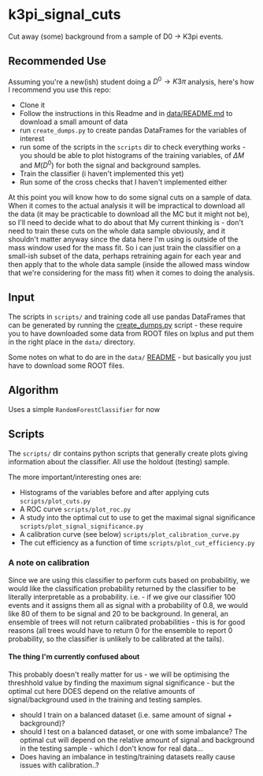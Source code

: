 k3pi_signal_cuts
====
Cut away (some) background from a sample of D0 -> K3pi events.

Recommended Use
---
Assuming you're a new(ish) student doing a $D^0\rightarrow K3\pi$ analysis, here's how I recommend you use this repo:
 - Clone it
 - Follow the instructions in this Readme and in [data/README.md](data/README.md) to download a small amount of data
 - run `create_dumps.py` to create pandas DataFrames for the variables of interest
 - run some of the scripts in the `scripts` dir to check everything works - you should be able to plot histograms of the
   training variables, of $\Delta M$ and $M(D^0)$ for both the signal and background samples.
 - Train the classifier (i haven't implemented this yet)
 - Run some of the cross checks that I haven't implemented either

At this point you will know how to do some signal cuts on a sample of data.
When it comes to the actual analysis it will be impractical to download all the data (it may be practicable to download
all the MC but it might not be), so I'll need to decide what to do about that
My current thinking is - don't need to train these cuts on the whole data sample obviously, and it shouldn't matter anyway
since the data here I'm using is outside of the mass window used for the mass fit.
So i can just train the classifier on a small-ish subset of the data, perhaps retraining again for each year and then apply
that to the whole data sample (inside the allowed mass window that we're considering for the mass fit) when it comes to doing the analysis.


Input
----
The scripts in `scripts/` and training code all use pandas DataFrames that can be generated by running the [create_dumps.py](create_dumps.py) script - these require you to have downloaded some data from ROOT files on lxplus and put them in the right place in the `data/` directory.

Some notes on what to do are in the `data/` [README](data/README.md) - but basically you just have to download some ROOT files.

Algorithm
----
Uses a simple `RandomForestClassifier` for now

Scripts
----
The `scripts/` dir contains python scripts that generally create plots giving information about the classifier.
All use the holdout (testing) sample.

The more important/interesting ones are:
 - Histograms of the variables before and after applying cuts `scripts/plot_cuts.py`
 - A ROC curve `scripts/plot_roc.py`
 - A study into the optimal cut to use to get the maximal signal significance `scripts/plot_signal_significance.py`
 - A calibration curve (see below) `scripts/plot_calibration_curve.py`
 - The cut efficiency as a function of time `scripts/plot_cut_efficiency.py`


### A note on calibration
Since we are using this classifier to perform cuts based on probabilitiy, we would like the classification probability
returned by the classifier to be literally interpretable as a probability. i.e. - if we give our classifier 100
events and it assigns them all as signal with a probability of 0.8, we would like 80 of them to be signal and 20 to be
background.
In general, an ensemble of trees will not return calibrated probabilities - this is for good reasons (all trees would
have to return 0 for the ensemble to report 0 probability, so the classifier is unlikely to be calibrated at the tails).

#### The thing I'm currently confused about
This probably doesn't really matter for us - we will be optimising the threshhold value by finding the maximum signal
significance - but the optimal cut here DOES depend on the relative amounts of signal/background used in the training
and testing samples.
 - should I train on a balanced dataset (i.e. same amount of signal + background)?
 - should I test on a balanced dataset, or one with some imbalance? The optimal cut will depend on the relative amount
   of signal and background in the testing sample - which I don't know for real data...
 - Does having an imbalance in testing/training datasets really cause issues with calibration..?

